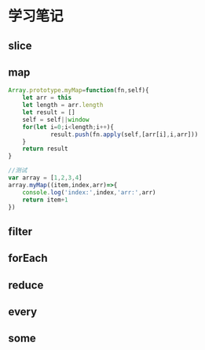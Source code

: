# 学习笔记
## slice

## map
```js
Array.prototype.myMap=function(fn,self){
    let arr = this
    let length = arr.length
    let result = []
    self = self||window
    for(let i=0;i<length;i++){
            result.push(fn.apply(self,[arr[i],i,arr]))
    }
    return result
}

//测试
var array = [1,2,3,4]
array.myMap((item,index,arr)=>{
    console.log('index:',index,'arr:',arr)
    return item+1
})
```
## filter

## forEach


## reduce

## every

## some

